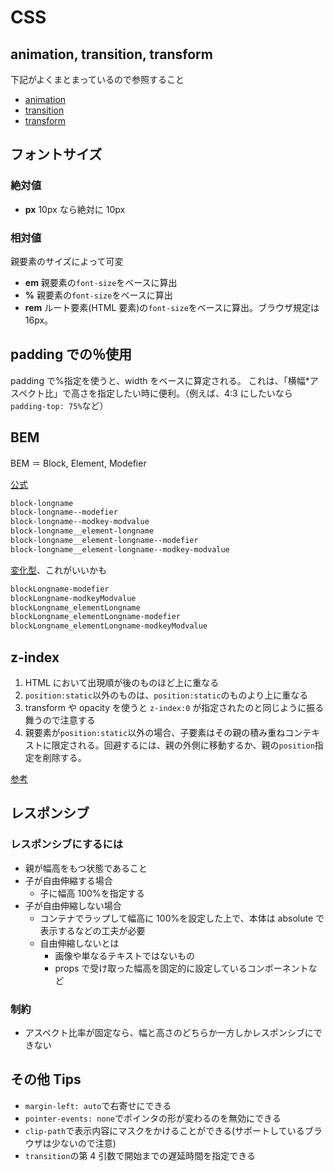 # CSS

## animation, transition, transform

下記がよくまとまっているので参照すること

- [animation](https://qiita.com/7968/items/1d999354e00db53bcbd8)
- [transition](https://qiita.com/7968/items/812d6a21fc4dd9ae9c75)
- [transform](https://qiita.com/7968/items/eddfeb4b424d7c2d2d34)

## フォントサイズ

### 絶対値

- **px** 10px なら絶対に 10px

### 相対値

親要素のサイズによって可変

- **em** 親要素の`font-size`をベースに算出
- **%** 親要素の`font-size`をベースに算出
- **rem** ルート要素(HTML 要素)の`font-size`をベースに算出。ブラウザ規定は 16px。

## padding での％使用

padding で%指定を使うと、width をベースに算定される。
これは、「横幅\*アスペクト比」で高さを指定したい時に便利。（例えば、4:3 にしたいなら`padding-top: 75%`など）

## BEM

BEM ＝ Block, Element, Modefier

[公式](http://getbem.com/naming/)

```txt
block-longname
block-longname--modefier
block-longname--modkey-modvalue
block-longname__element-longname
block-longname__element-longname--modefier
block-longname__element-longname--modkey-modvalue
```

[変化型](https://qiita.com/mrd-takahashi/items/07dc3b4bad027daa2884)、これがいいかも

```txt
blockLongname-modefier
blockLongname-modkeyModvalue
blockLongname_elementLongname
blockLongname_elementLongname-modefier
blockLongname_elementLongname-modkeyModvalue
```

## z-index

1. HTML において出現順が後のものほど上に重なる
2. `position:static`以外のものは、`position:static`のものより上に重なる
3. transform や opacity を使うと `z-index:0` が指定されたのと同じように振る舞うので注意する
4. 親要素が`position:static`以外の場合、子要素はその親の積み重ねコンテキストに限定される。回避するには、親の外側に移動するか、親の`position`指定を削除する。

[参考](https://coliss.com/articles/build-websites/operation/css/4-reasons-z-index-isnt-working.html)

## レスポンシブ

### レスポンシブにするには

- 親が幅高をもつ状態であること
- 子が自由伸縮する場合
  - 子に幅高 100%を指定する
- 子が自由伸縮しない場合
  - コンテナでラップして幅高に 100%を設定した上で、本体は absolute で表示するなどの工夫が必要
  - 自由伸縮しないとは
    - 画像や単なるテキストではないもの
    - props で受け取った幅高を固定的に設定しているコンポーネントなど

### 制約

- アスペクト比率が固定なら、幅と高さのどちらか一方しかレスポンシブにできない

## その他 Tips

- `margin-left: auto`で右寄せにできる
- `pointer-events: none`でポインタの形が変わるのを無効にできる
- `clip-path`で表示内容にマスクをかけることができる(サポートしているブラウザは少ないので注意)
- `transition`の第 4 引数で開始までの遅延時間を指定できる
